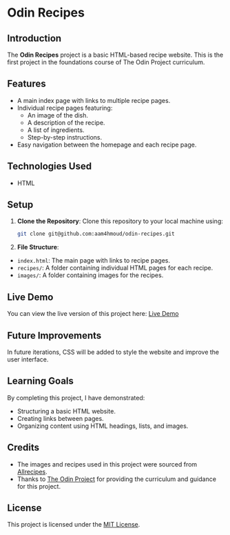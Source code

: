 # Odin Recipes

## Introduction
The **Odin Recipes** project is a basic HTML-based recipe website. This is the first project in the foundations course of The Odin Project curriculum.

## Features
- A main index page with links to multiple recipe pages.
- Individual recipe pages featuring:
  - An image of the dish.
  - A description of the recipe.
  - A list of ingredients.
  - Step-by-step instructions.
- Easy navigation between the homepage and each recipe page.

## Technologies Used
- HTML

## Setup
1. **Clone the Repository**: Clone this repository to your local machine using:

   ```bash
   git clone git@github.com:aam4hmoud/odin-recipes.git
   ```
2. **File Structure**:
  - `index.html`: The main page with links to recipe pages.
  - `recipes/`: A folder containing individual HTML pages for each recipe.
  - `images/`: A folder containing images for the recipes.

## Live Demo
You can view the live version of this project here: [Live Demo](https://aam4hmoud.github.io/odin-recipes/)

## Future Improvements
In future iterations, CSS will be added to style the website and improve the user interface.

## Learning Goals
By completing this project, I have demonstrated:
- Structuring a basic HTML website.
- Creating links between pages.
- Organizing content using HTML headings, lists, and images.

## Credits
- The images and recipes used in this project were sourced from [Allrecipes](https://www.allrecipes.com/).
- Thanks to [The Odin Project](https://www.theodinproject.com/) for providing the curriculum and guidance for this project.

## License
This project is licensed under the [MIT License](LICENSE).
